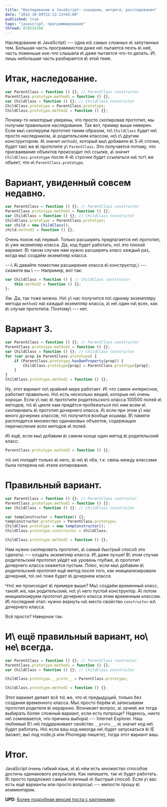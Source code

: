 ```yaml
---
title: "Наследование в JavaScript: скандалы, интриги, расследования"
date: "2012-10-09T22:13:13+03:00"
published: true
tags: "javascript, программирование"
thread: 878533166
---
```


Наследование в\ JavaScript\ --- одна из\ самых сложных и\ запутанных тем. Бо&#769;льшая часть программистов даже
не\ пытается лезть в\ неё, часть поменьше кое-что слышала и\ даже пытается что-то делать. И\ лишь небольшая
часть разбирается в\ этой теме.

# Итак, наследование.

~~~~~javascript
var ParentClass = function () {}; // ParentClass constructor
ParentClass.prototype.method1 = function () {};
var ChildClass = function () {}; // ChildClass constructor
ChildClass.prototype = ParentClass.prototype;
ChildClass.prototype.method2 = function () {};
~~~~~

Почему-то некоторые уверены, что просто скопировав прототип, мы получим правильное наследование. Так вот, пример выше
неверен. Если мы\ скопируем прототип таким образом, то\ `ChildClass` будет не\ просто наследником, а\ родительским
классом, но\ с\ другим конструктором. А\ значит `method2`, который мы\ добавили в\ 5-й\ сточке, будет так\ же
в\ прототипе у\ `ParentClass`. Это получается потому, что присваивание объектов происходит по\ ссылке, а\ значит
`ChildClass.prototype` после 4-й\ строчки будет ссылаться на\ тот\ же объект, что и\ `ParentClass.prototype`.

# Вариант, увиденный совсем недавно.

~~~~~javascript
var ParentClass = function () {}; // ParentClass constructor
ParentClass.prototype.method1 = function () {};
var ChildClass = function () {}; // ChildClass constructor
ChildClass.prototype = ParentClass.prototype;
var child = new ChildClass();
child.method2 = function () {};
~~~~~

Очень похож на\ первый. Только расширять предлагается не\ прототип, а\ уже экземпляр класса. Да, код будет работать,
но\ это плохой вариант. В\ таком случае нам нужно расширять класс каждый раз, когда мы\ создаём экземпляр класса.

---\ А\ давайте поместим расширение класса в\ конструктор,\ --- скажете вы.\ --- Например, вот так:

~~~~~javascript
var ChildClass = function () { // ChildClass constructor
    this.method2 = function () {};
}; 
~~~~~

Хм. Да, так тоже можно. Но\ у\ нас получится по\ одному экземпляру метода `method2` на\ каждый экземпляр класса,
а\ не\ один на\ всех, как в\ случае прототипа. Поэтому\ --- нет.

# Вариант 3.

~~~~~javascript
var ParentClass = function () {}; // ParentClass constructor
ParentClass.prototype.method1 = function () {};
var ChildClass = function () {}; // ChildClass constructor
for (var prop in ParentClass.prototype) {
    if (ParentClass.prototype.hasOwnProperty(prop)) {
        ChildClass.prototype[prop] = ParentClass.prototype[prop];
    }
}
ChildClass.prototype.method2 = function () {};
~~~~~

Ну, этот вариант по\ крайней мере работает. И\ что самое интересное, работает правильно. Но\ есть несколько вещей,
которые не\ очень хороши. Если у\ нас в\ прототипе родительского класса 100500 полей и\ методов, то\ в\ цикле нам
придётся пробежаться по\ ним всем и\ скопировать в\ прототип дочернего класса. А\ если при этом у\ нас много дочерних
классов, то\ получится вообще кошмар. В\ памяти расплодится множество одинаковых объектов, содержащих перечисление всех
методов и\ полей.

И\ ещё, если мы\ добавим в\ самом конце один метод в\ родительский класс:

~~~~~javascript
ParentClass.prototype.method3 = function () {};
~~~~~

то\ он\ попадёт только в\ него, а\ не\ в\ оба, т.к. связь между классами была потеряна на\ этапе копирования.

# Правильный вариант.

~~~~~javascript
var ParentClass = function () {}; // ParentClass contructor
ParentClass.prototype.method1 = function () {};
var ChildClass = function () {}; // ChildClass constructor

var tempConstructor = function() {};
tempConstructor.prototype = ParentClass.prototype;
ChildClass.prototype = new tempConstructor();
ChildClass.prototype.constructor = ChildClass;

ChildClass.prototype.method2 = function () {};
~~~~~

Нам нужно скопировать прототип, а\ самый быстрый способ это сделать\ --- создать экземпляр класса. И\ даже лучше!
В\ этом случае родительский прототип уйдёт на\ уровень глубже, а\ прототип дочернего класса окажется пустым. Плюс, если
мы\ добавим в\ родительский прототип ещё метод после того, как инициализировали дочерний, то\ он\ тоже будет в\ дочернем
классе.

Что\ же происходит в\ примере выше? Мы\ создаём временный класс, такой\ же, как родительский, но\ у\ него пустой
конструктор. А\ потом инициализируем прототип дочернего класса этим временным классом. И\ последний этап: нужно вернуть
на\ место свойство `constructor` из\ дочернего класса.

Всё просто? Наверное так.

# И\ ещё правильный вариант, но\ не\ всегда.

~~~~~javascript
var ParentClass = function () {}; // ParentClass contructor
ParentClass.prototype.method1 = function () {};
var ChildClass = function () {}; // ChildClass constructor

ChildClass.prototype.__proto__ = ParentClass.prototype;

ChildClass.prototype.method2 = function () {};
~~~~~

Этот вариант делает всё то\ же, что и\ предыдущий, только без создания временного класса. Мы\ просто берём и\ записываем
прототип родителя в\ иерархию. Возникает вопрос, а\ зачем\ же тогда выбирать более сложный вариант, если есть попроще?
Надеюсь, никто не\ сомневается, что причина выбора\ --- Internet Explorer. Наш любимый IE\ не\ поддерживает свойство
`__proto__`, а\ значит код не\ будет работать. Но\ если ваш код никогда не\ будет запускаться в\ IE (может, вы\ под
node.js или Phonegap пишете), тогда этот вариант ваш.

# Итог.

JavaScript очень гибкий язык, и\ в\ нём есть множество способов достичь одинакового результата. Как напишете, так
и\ будет работать. Я\ просто предложил самый логичный и\ быстрый способ. Если у\ вас есть ещё варианты или просто
вопросы\ --- милости прошу в\ комментарии.

**UPD**: [Более подробная версия поста с картинками](/post/oopjs-1/).
